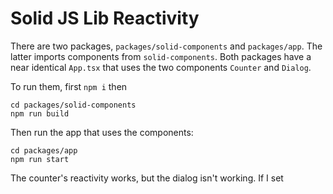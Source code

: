 # Solid JS Lib Reactivity

There are two packages, `packages/solid-components` and `packages/app`. The latter imports components from `solid-components`. Both packages have a near identical `App.tsx` that uses the two components `Counter` and `Dialog`.

To run them, first `npm i` then

```
cd packages/solid-components
npm run build
```

Then run the app that uses the components:
```
cd packages/app
npm run start
```

The counter's reactivity works, but the dialog isn't working. If I set 
